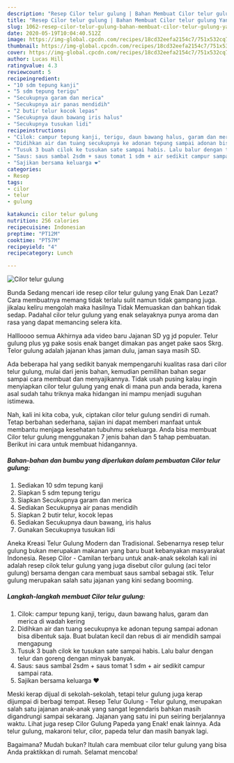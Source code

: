 ```yaml
---
description: "Resep Cilor telur gulung | Bahan Membuat Cilor telur gulung Yang Lezat"
title: "Resep Cilor telur gulung | Bahan Membuat Cilor telur gulung Yang Lezat"
slug: 1062-resep-cilor-telur-gulung-bahan-membuat-cilor-telur-gulung-yang-lezat
date: 2020-05-19T10:04:40.512Z
image: https://img-global.cpcdn.com/recipes/18cd32eefa2154c7/751x532cq70/cilor-telur-gulung-foto-resep-utama.jpg
thumbnail: https://img-global.cpcdn.com/recipes/18cd32eefa2154c7/751x532cq70/cilor-telur-gulung-foto-resep-utama.jpg
cover: https://img-global.cpcdn.com/recipes/18cd32eefa2154c7/751x532cq70/cilor-telur-gulung-foto-resep-utama.jpg
author: Lucas Hill
ratingvalue: 4.3
reviewcount: 5
recipeingredient:
- "10 sdm tepung kanji"
- "5 sdm tepung terigu"
- "Secukupnya garam dan merica"
- "Secukupnya air panas mendidih"
- "2 butir telur kocok lepas"
- "Secukupnya daun bawang iris halus"
- "Secukupnya tusukan lidi"
recipeinstructions:
- "Cilok: campur tepung kanji, terigu, daun bawang halus, garam dan merica di wadah kering"
- "Didihkan air dan tuang secukupnya ke adonan tepung sampai adonan bisa dibentuk saja. Buat bulatan kecil dan rebus di air mendidih sampai mengapung"
- "Tusuk 3 buah cilok ke tusukan sate sampai habis. Lalu balur dengan telur dan goreng dengan minyak banyak."
- "Saus: saus sambal 2sdm + saus tomat 1 sdm + air sedikit campur sampai rata."
- "Sajikan bersama keluarga ❤️"
categories:
- Resep
tags:
- cilor
- telur
- gulung

katakunci: cilor telur gulung 
nutrition: 256 calories
recipecuisine: Indonesian
preptime: "PT12M"
cooktime: "PT57M"
recipeyield: "4"
recipecategory: Lunch

---
```



![Cilor telur gulung](https://img-global.cpcdn.com/recipes/18cd32eefa2154c7/751x532cq70/cilor-telur-gulung-foto-resep-utama.jpg)

Bunda Sedang mencari ide resep cilor telur gulung yang Enak Dan Lezat? Cara membuatnya memang tidak terlalu sulit namun tidak gampang juga. jikalau keliru mengolah maka hasilnya Tidak Memuaskan dan bahkan tidak sedap. Padahal cilor telur gulung yang enak selayaknya punya aroma dan rasa yang dapat memancing selera kita.

Hallloooo semua Akhirnya ada video baru Jajanan SD yg jd populer. Telur gulung plus yg pake sosis enak banget dimakan pas anget pake saos Skrg. Telor gulung adalah jajanan khas jaman dulu, jaman saya masih SD.

Ada beberapa hal yang sedikit banyak mempengaruhi kualitas rasa dari cilor telur gulung, mulai dari jenis bahan, kemudian pemilihan bahan segar sampai cara membuat dan menyajikannya. Tidak usah pusing kalau ingin menyiapkan cilor telur gulung yang enak di mana pun anda berada, karena asal sudah tahu triknya maka hidangan ini mampu menjadi suguhan istimewa.


Nah, kali ini kita coba, yuk, ciptakan cilor telur gulung sendiri di rumah. Tetap berbahan sederhana, sajian ini dapat memberi manfaat untuk membantu menjaga kesehatan tubuhmu sekeluarga. Anda bisa membuat Cilor telur gulung menggunakan 7 jenis bahan dan 5 tahap pembuatan. Berikut ini cara untuk membuat hidangannya.

<!--inarticleads1-->

##### Bahan-bahan dan bumbu yang diperlukan dalam pembuatan Cilor telur gulung:

1. Sediakan 10 sdm tepung kanji
1. Siapkan 5 sdm tepung terigu
1. Siapkan Secukupnya garam dan merica
1. Sediakan Secukupnya air panas mendidih
1. Siapkan 2 butir telur, kocok lepas
1. Sediakan Secukupnya daun bawang, iris halus
1. Gunakan Secukupnya tusukan lidi


Aneka Kreasi Telur Gulung Modern dan Tradisional. Sebenarnya resep telur gulung bukan merupakan makanan yang baru buat kebanyakan masyarakat Indonesia. Resep Cilor - Camilan terbaru untuk anak-anak sekolah kali ini adalah resep cilok telur gulung yang juga disebut cilor gulung (aci telor gulung) bersama dengan cara membuat saus sambal sebagai stik. Telur gulung merupakan salah satu jajanan yang kini sedang booming. 

<!--inarticleads2-->

##### Langkah-langkah membuat Cilor telur gulung:

1. Cilok: campur tepung kanji, terigu, daun bawang halus, garam dan merica di wadah kering
1. Didihkan air dan tuang secukupnya ke adonan tepung sampai adonan bisa dibentuk saja. Buat bulatan kecil dan rebus di air mendidih sampai mengapung
1. Tusuk 3 buah cilok ke tusukan sate sampai habis. Lalu balur dengan telur dan goreng dengan minyak banyak.
1. Saus: saus sambal 2sdm + saus tomat 1 sdm + air sedikit campur sampai rata.
1. Sajikan bersama keluarga ❤️


Meski kerap dijual di sekolah-sekolah, tetapi telur gulung juga kerap dijumpai di berbagi tempat. Resep Telur Gulung - Telur gulung, merupakan salah satu jajanan anak-anak yang sangat legendaris bahkan masih digandrungi sampai sekarang. Jajanan yang satu ini pun seiring berjalannya waktu. Lihat juga resep Cilor Gulung Papeda yang Enak! enak lainnya. Ada telur gulung, makaroni telur, cilor, papeda telur dan masih banyak lagi. 

Bagaimana? Mudah bukan? Itulah cara membuat cilor telur gulung yang bisa Anda praktikkan di rumah. Selamat mencoba!
